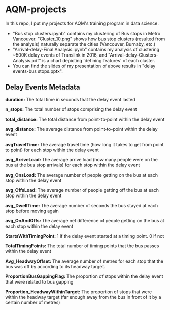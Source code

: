 # AQM-projects
In this repo, I put my projects for AQM's training program in data science.  
* "Bus stop clusters.ipynb" contains my clustering of Bus stops in Metro Vancouver. "Cluster_10.png" shows how bus stop clusters (resulted from the analysis) naturally separate the cities (Vancouver, Burnaby, etc.)
* "Arrival-delay-Final Analysis.ipynb" contains my analysis of clustering ~500K delay events of Translink in 2016, and "Arrival-delay-Clusters-Analysis.pdf" is a chart depicting 'defining features'
of each cluster.
* You can find the slides of my presentation of above results in "delay events-bus stops.pptx".

## Delay Events Metadata
<b> duration: </b>The total time in seconds that the delay event lasted

<b> n_stops: </b>The total number of stops comprising the delay event

<b> total_distance: </b>The total distance from point-to-point within the delay event

<b> avg_distance: </b>The average distance from point-to-point within the delay event

<b> avgTravelTime: </b>The average travel time (how long it takes to get from point to point) for each stop within the delay event

<b> avg_ArriveLoad: </b>The average arrive load (how many people were on the bus at the bus stop arrivals) for each stop within the 
delay event

<b> avg_OnsLoad: </b>The average number of people getting on the bus at each stop within the delay event

<b> avg_OffsLoad: </b>The average number of people getting off the bus at each stop within the delay event

<b> avg_DwellTime: </b>The average number of seconds the bus stayed at each stop before moving again

<b> avg_OnAndOffs: </b>The average net difference of people getting on the bus at each stop within the delay event

<b> StartsWithTimingPoint: </b>1 if the delay event started at a timing point. 0 if not

<b> TotalTimingPoints: </b>The total number of timing points that the bus passes within the delay event

<b> Avg_HeadwayOffset: </b>The average number of metres for each stop that the bus was off by according to its headway target.

<b> ProportionBusGappingFlag: </b>The proportion of stops within the delay event that were related to bus gapping

<b> Proportion_HeadwayWithinTarget: </b>The proportion of stops that were within the headway target (far enough away from the bus in front of it by a certain number of metres)
